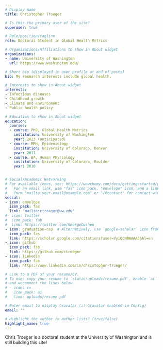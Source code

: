 ```yaml
---
# Display name
title: Christopher Troeger

# Is this the primary user of the site?
superuser: true

# Role/position/tagline
role: Doctoral Student in Global Health Metrics

# Organizations/Affiliations to show in About widget
organizations:
- name: University of Washington
  url: https://www.washington.edu/

# Short bio (displayed in user profile at end of posts)
bio: My research interests include global health.

# Interests to show in About widget
interests:
- Infectious diseases
- Childhood growth
- Climate and environment
- Public health policy

# Education to show in About widget
education:
  courses:
  - course: PhD, Global Health Metrics
    institution: University of Washington
    year: 2023 (anticipated)
  - course: MPH, Epidemiology
    institution: University of Colorado, Denver
    year: 2011
  - course: BA, Human Physiology
    institution: University of Colorado, Boulder
    year: 2010


# Social/Academic Networking
# For available icons, see: https://wowchemy.com/docs/getting-started/page-builder/#icons
#   For an email link, use "fas" icon pack, "envelope" icon, and a link in the
#   form "mailto:your-email@example.com" or "/#contact" for contact widget.
social:
- icon: envelope
  icon_pack: fas
  link: 'mailto:ctroeger@uw.edu'
#- icon: twitter
#  icon_pack: fab
#  link: https://twitter.com/GeorgeCushen
- icon: graduation-cap  # Alternatively, use `google-scholar` icon from `ai` icon pack
  icon_pack: fas
  link: https://scholar.google.com/citations?user=VyiQdN8AAAAJ&hl=en
- icon: github
  icon_pack: fab
  link: https://github.com/ctroeger
- icon: linkedin
  icon_pack: fab
  link: https://www.linkedin.com/in/christopher-troeger/

# Link to a PDF of your resume/CV.
# To use: copy your resume to `static/uploads/resume.pdf`, enable `ai` icons in `params.toml`, 
# and uncomment the lines below.
# - icon: cv
#   icon_pack: ai
#   link: uploads/resume.pdf

# Enter email to display Gravatar (if Gravatar enabled in Config)
email: ""

# Highlight the author in author lists? (true/false)
highlight_name: true
---
```


Chris Troeger is a doctoral student at the University of Washington and is still building this site!
